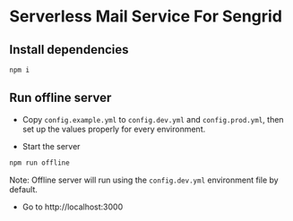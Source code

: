 # Serverless Mail Service For Sengrid

## Install dependencies
```sh
npm i
```

## Run offline server

* Copy `config.example.yml` to `config.dev.yml` and `config.prod.yml`, then set up the values properly for every environment.

* Start the server
```sh
npm run offline
```
Note: Offline server will run using the `config.dev.yml` environment file by default.

* Go to http://localhost:3000
